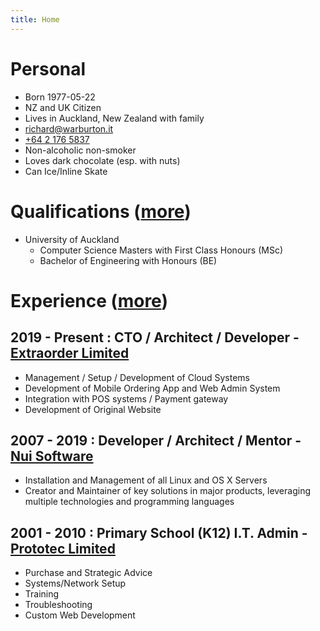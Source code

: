 ```yaml
---
title: Home
---
```


# Personal
- Born 1977-05-22
- NZ and UK Citizen
- Lives in Auckland, New Zealand with family
- [&#114;&#105;&#99;&#104;&#97;&#114;&#100;&#64;&#119;&#97;&#114;&#98;&#117;&#114;&#116;&#111;&#110;&#46;&#105;&#116;](&#109;&#97;&#105;&#108;&#116;&#111;&#58;&#114;&#105;&#99;&#104;&#97;&#114;&#100;&#64;&#119;&#97;&#114;&#98;&#117;&#114;&#116;&#111;&#110;&#46;&#105;&#116;)  
- [+64 2 176 5837](tel:+6421765837)
- Non-alcoholic non-smoker
- Loves dark chocolate (esp. with nuts)
- Can Ice/Inline Skate

# Qualifications ([more](education.md))

- University of Auckland
    - Computer Science Masters with First Class Honours (MSc)
    - Bachelor of Engineering with Honours (BE)


# Experience ([more](work.md))

## 2019 - Present : CTO / Architect / Developer - [Extraorder Limited](https://extraorder.app)
- Management / Setup / Development of Cloud Systems
- Development of Mobile Ordering App and Web Admin System
- Integration with POS systems / Payment gateway
- Development of Original Website

## 2007 - 2019 : Developer / Architect / Mentor - [Nui Software](http://nui.global)
- Installation and Management of all Linux and OS X Servers
- Creator and Maintainer of key solutions in major products, leveraging multiple technologies and programming languages

## 2001 - 2010 : Primary School (K12)  I.T. Admin - [Prototec Limited](http://www.prototec.co.nz)
- Purchase and Strategic Advice
- Systems/Network Setup
- Training
- Troubleshooting
- Custom Web Development


